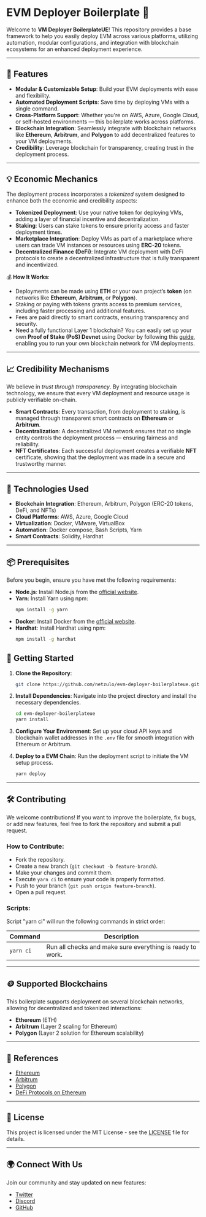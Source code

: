 # EVM Deployer Boilerplate 🚀

Welcome to **VM Deployer BoilerplateUE**! This repository provides a base framework to help you easily deploy EVM across various platforms, utilizing automation, modular configurations, and integration with blockchain ecosystems for an enhanced deployment experience.

---

## 🌟 Features

- **Modular & Customizable Setup**: Build your EVM deployments with ease and flexibility.
- **Automated Deployment Scripts**: Save time by deploying VMs with a single command.
- **Cross-Platform Support**: Whether you're on AWS, Azure, Google Cloud, or self-hosted environments — this boilerplate works across platforms.
- **Blockchain Integration**: Seamlessly integrate with blockchain networks like **Ethereum**, **Arbitrum**, and **Polygon** to add decentralized features to your VM deployments.
- **Credibility**: Leverage blockchain for transparency, creating trust in the deployment process.

---

## 💡 Economic Mechanics

The deployment process incorporates a *tokenized* system designed to enhance both the economic and credibility aspects:

- **Tokenized Deployment**: Use your native token for deploying VMs, adding a layer of financial incentive and decentralization.
- **Staking**: Users can stake tokens to ensure priority access and faster deployment times.
- **Marketplace Integration**: Deploy VMs as part of a marketplace where users can trade VM instances or resources using **ERC-20** tokens.
- **Decentralized Finance (DeFi)**: Integrate VM deployment with DeFi protocols to create a decentralized infrastructure that is fully transparent and incentivized.

💰 **How It Works**:

- Deployments can be made using **ETH** or your own project’s **token** (on networks like **Ethereum**, **Arbitrum**, or **Polygon**).
- Staking or paying with tokens grants access to premium services, including faster processing and additional features.
- Fees are paid directly to smart contracts, ensuring transparency and security.
- Need a fully functional Layer 1 blockchain? You can easily set up your own **Proof of Stake (PoS) Devnet** using Docker by following this [guide](https://rauljordan.com/how-to-setup-a-proof-of-stake-devnet/), enabling you to run your own blockchain network for VM deployments.


---

## 📈 Credibility Mechanisms

We believe in *trust through transparency*. By integrating blockchain technology, we ensure that every VM deployment and resource usage is publicly verifiable on-chain.

- **Smart Contracts**: Every transaction, from deployment to staking, is managed through transparent smart contracts on **Ethereum** or **Arbitrum**.
- **Decentralization**: A decentralized VM network ensures that no single entity controls the deployment process — ensuring fairness and reliability.
- **NFT Certificates**: Each successful deployment creates a verifiable **NFT** certificate, showing that the deployment was made in a secure and trustworthy manner.

---

## 🔗 Technologies Used

- **Blockchain Integration**: Ethereum, Arbitrum, Polygon (ERC-20 tokens, DeFi, and NFTs)
- **Cloud Platforms**: AWS, Azure, Google Cloud
- **Virtualization**: Docker, VMware, VirtualBox
- **Automation**: Docker compose, Bash Scripts, Yarn
- **Smart Contracts**: Solidity, Hardhat

---

## 📦 Prerequisites

Before you begin, ensure you have met the following requirements:

- **Node.js**: Install Node.js from the [official website](https://nodejs.org).
- **Yarn**: Install Yarn using npm:
    ```bash
    npm install -g yarn
    ```
- **Docker**: Install Docker from the [official website](https://www.docker.com/get-started).
- **Hardhat**: Install Hardhat using npm:
    ```bash
    npm install -g hardhat
    ```


## 🚀 Getting Started

1. **Clone the Repository**:
    ```bash
    git clone https://github.com/netzulo/evm-deployer-boilerplateue.git
    ```

2. **Install Dependencies**:
    Navigate into the project directory and install the necessary dependencies.
    ```bash
    cd evm-deployer-boilerplateue
    yarn install
    ```

3. **Configure Your Environment**:
    Set up your cloud API keys and blockchain wallet addresses in the `.env` file for smooth integration with Ethereum or Arbitrum.

4. **Deploy to a EVM Chain**:
    Run the deployment script to initiate the VM setup process.
    ```bash
    yarn deploy
    ```

---

## 🛠️ Contributing

We welcome contributions! If you want to improve the boilerplate, fix bugs, or add new features, feel free to fork the repository and submit a pull request.

### How to Contribute:
- Fork the repository.
- Create a new branch (`git checkout -b feature-branch`).
- Make your changes and commit them.
- Execute ```yarn ci``` to ensure your code is properly formatted.
- Push to your branch (`git push origin feature-branch`).
- Open a pull request.

### Scripts:

Script "yarn ci" will run the following commands in strict order:

| Command | Description |
| --- | --- |
| `yarn ci` | Run all checks and make sure everything is ready to work. |


---

## 🪙 Supported Blockchains

This boilerplate supports deployment on several blockchain networks, allowing for decentralized and tokenized interactions:

- **Ethereum** (ETH)
- **Arbitrum** (Layer 2 scaling for Ethereum)
- **Polygon** (Layer 2 solution for Ethereum scalability)

---

## 🔗 References

- [Ethereum](https://ethereum.org)
- [Arbitrum](https://arbitrum.io)
- [Polygon](https://polygon.technology)
- [DeFi Protocols on Ethereum](https://www.coindesk.com/defi)

---

## 📜 License

This project is licensed under the MIT License - see the [LICENSE](LICENSE) file for details.

---

## 🌍 Connect With Us

Join our community and stay updated on new features:

- [Twitter](https://twitter.com/El_Wose)
- [Discord](https://discord.gg/#comming-soon)
- [GitHub](https://github.com/netzulo/evm-deployer-boilerplateue)
